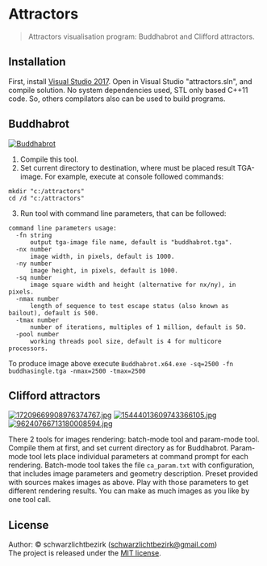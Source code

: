 # Attractors #

> Attractors visualisation program: Buddhabrot and Clifford attractors.

## Installation ##

First, install [Visual Studio 2017](https://www.visualstudio.com/downloads/). Open in Visual Studio "attractors.sln", and compile solution.
No system dependencies used, STL only based C++11 code. So, others compilators also can be used to build programs.

## Buddhabrot ##

<a href="http://images.sevstar.net/images/22946534505656593756.jpg" target="_blank">
<img src="http://images.sevstar.net/images/22946534505656593756_thumb.png" border="0" alt="Buddhabrot"/></a>

1) Compile this tool.
2) Set current directory to destination, where must be placed result TGA-image. For example, execute at console followed commands:
```batch
mkdir "c:/attractors"
cd /d "c:/attractors"
```
3) Run tool with command line parameters, that can be followed:
```
command line parameters usage:
  -fn string
      output tga-image file name, default is "buddhabrot.tga".
  -nx number
      image width, in pixels, default is 1000.
  -ny number
      image height, in pixels, default is 1000.
  -sq number
      image square width and height (alternative for nx/ny), in pixels.
  -nmax number
      length of sequence to test escape status (also known as bailout), default is 500.
  -tmax number
      number of iterations, multiples of 1 million, default is 50.
  -pool number
      working threads pool size, default is 4 for multicore processors.
```
To produce image above execute `Buddhabrot.x64.exe -sq=2500 -fn buddhasingle.tga -nmax=2500 -tmax=2500`

## Clifford attractors ##

<a href="http://images.sevstar.net/17209669908976374767.jpg" target="_blank">
<img src="http://images.sevstar.net/images/17209669908976374767_thumb.png" border="0" alt="17209669908976374767.jpg" /></a>
<a href="http://images.sevstar.net/15444013609743366105.jpg" target="_blank">
<img src="http://images.sevstar.net/images/15444013609743366105_thumb.png" border="0" alt="15444013609743366105.jpg" /></a>
<a href="http://images.sevstar.net/96240766713180008594.jpg" target="_blank">
<img src="http://images.sevstar.net/images/96240766713180008594_thumb.png" border="0" alt="96240766713180008594.jpg" /></a>

There 2 tools for images rendering: batch-mode tool and param-mode tool. Compile them at first, and set current directory as for Buddhabrot.
Param-mode tool lets place individual parameters at command prompt for each rendering.
Batch-mode tool takes the file `ca_param.txt` with configuration, that includes image parameters and geometry description.
Preset provided with sources makes images as above. Play with those parameters to get different rendering results.
You can make as much images as you like by one tool call.

## License

Author: &copy; schwarzlichtbezirk (schwarzlichtbezirk@gmail.com)  
The project is released under the [MIT license](http://www.opensource.org/licenses/MIT).
